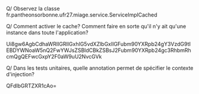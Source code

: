 Q/ Observez la classe fr.pantheonsorbonne.ufr27.miage.service.ServiceImplCached

Q/ Comment activer le cache? Comment faire en sorte qu'il n'y ait qu'une instance dans toute l'application?

Ui8gw6AgbCdhaWRlIGRlIGxhIG5vdXZlbGxlIGFubm90YXRpb24gY3VzdG9tIEBDYWNoaW5nQ2FwYWJsZSBldCBkZSBsJ2Fubm90YXRpb24gc3RhbmRhcmQgQEFwcGxpY2F0aW9uU2NvcGVk

Q/ Dans les tests unitaires, quelle annotation permet de spécifier le contexte d'injection?

QFdlbGRTZXR1cAo= 
